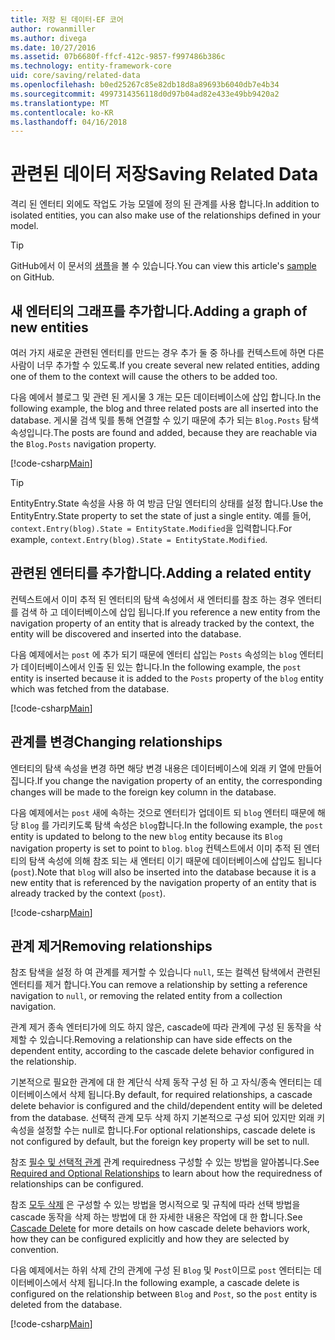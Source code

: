 ```yaml
---
title: 저장 된 데이터-EF 코어
author: rowanmiller
ms.author: divega
ms.date: 10/27/2016
ms.assetid: 07b6680f-ffcf-412c-9857-f997486b386c
ms.technology: entity-framework-core
uid: core/saving/related-data
ms.openlocfilehash: b0ed25267c85e82db18d8a89693b6040db7e4b34
ms.sourcegitcommit: 4997314356118d0d97b04ad82e433e49bb9420a2
ms.translationtype: MT
ms.contentlocale: ko-KR
ms.lasthandoff: 04/16/2018
---
```

# <a name="saving-related-data"></a><span data-ttu-id="ee57a-102">관련된 데이터 저장</span><span class="sxs-lookup"><span data-stu-id="ee57a-102">Saving Related Data</span></span>

<span data-ttu-id="ee57a-103">격리 된 엔터티 외에도 작업도 가능 모델에 정의 된 관계를 사용 합니다.</span><span class="sxs-lookup"><span data-stu-id="ee57a-103">In addition to isolated entities, you can also make use of the relationships defined in your model.</span></span>

> [!TIP]  
> <span data-ttu-id="ee57a-104">GitHub에서 이 문서의 [샘플](https://github.com/aspnet/EntityFramework.Docs/tree/master/samples/core/Saving/Saving/RelatedData/)을 볼 수 있습니다.</span><span class="sxs-lookup"><span data-stu-id="ee57a-104">You can view this article's [sample](https://github.com/aspnet/EntityFramework.Docs/tree/master/samples/core/Saving/Saving/RelatedData/) on GitHub.</span></span>

## <a name="adding-a-graph-of-new-entities"></a><span data-ttu-id="ee57a-105">새 엔터티의 그래프를 추가합니다.</span><span class="sxs-lookup"><span data-stu-id="ee57a-105">Adding a graph of new entities</span></span>

<span data-ttu-id="ee57a-106">여러 가지 새로운 관련된 엔터티를 만드는 경우 추가 둘 중 하나를 컨텍스트에 하면 다른 사람이 너무 추가할 수 있도록.</span><span class="sxs-lookup"><span data-stu-id="ee57a-106">If you create several new related entities, adding one of them to the context will cause the others to be added too.</span></span>

<span data-ttu-id="ee57a-107">다음 예에서 블로그 및 관련 된 게시물 3 개는 모든 데이터베이스에 삽입 합니다.</span><span class="sxs-lookup"><span data-stu-id="ee57a-107">In the following example, the blog and three related posts are all inserted into the database.</span></span> <span data-ttu-id="ee57a-108">게시물 검색 및를 통해 연결할 수 있기 때문에 추가 되는 `Blog.Posts` 탐색 속성입니다.</span><span class="sxs-lookup"><span data-stu-id="ee57a-108">The posts are found and added, because they are reachable via the `Blog.Posts` navigation property.</span></span>

[!code-csharp[Main](../../../samples/core/Saving/Saving/RelatedData/Sample.cs#AddingGraphOfEntities)]

> [!TIP]  
> <span data-ttu-id="ee57a-109">EntityEntry.State 속성을 사용 하 여 방금 단일 엔터티의 상태를 설정 합니다.</span><span class="sxs-lookup"><span data-stu-id="ee57a-109">Use the EntityEntry.State property to set the state of just a single entity.</span></span> <span data-ttu-id="ee57a-110">예를 들어, `context.Entry(blog).State = EntityState.Modified`을 입력합니다.</span><span class="sxs-lookup"><span data-stu-id="ee57a-110">For example, `context.Entry(blog).State = EntityState.Modified`.</span></span>

## <a name="adding-a-related-entity"></a><span data-ttu-id="ee57a-111">관련된 엔터티를 추가합니다.</span><span class="sxs-lookup"><span data-stu-id="ee57a-111">Adding a related entity</span></span>

<span data-ttu-id="ee57a-112">컨텍스트에서 이미 추적 된 엔터티의 탐색 속성에서 새 엔터티를 참조 하는 경우 엔터티를 검색 하 고 데이터베이스에 삽입 됩니다.</span><span class="sxs-lookup"><span data-stu-id="ee57a-112">If you reference a new entity from the navigation property of an entity that is already tracked by the context, the entity will be discovered and inserted into the database.</span></span>

<span data-ttu-id="ee57a-113">다음 예제에서는 `post` 에 추가 되기 때문에 엔터티 삽입는 `Posts` 속성의는 `blog` 엔터티가 데이터베이스에서 인출 된 있는 합니다.</span><span class="sxs-lookup"><span data-stu-id="ee57a-113">In the following example, the `post` entity is inserted because it is added to the `Posts` property of the `blog` entity which was fetched from the database.</span></span>

[!code-csharp[Main](../../../samples/core/Saving/Saving/RelatedData/Sample.cs#AddingRelatedEntity)]

## <a name="changing-relationships"></a><span data-ttu-id="ee57a-114">관계를 변경</span><span class="sxs-lookup"><span data-stu-id="ee57a-114">Changing relationships</span></span>

<span data-ttu-id="ee57a-115">엔터티의 탐색 속성을 변경 하면 해당 변경 내용은 데이터베이스에 외래 키 열에 만들어집니다.</span><span class="sxs-lookup"><span data-stu-id="ee57a-115">If you change the navigation property of an entity, the corresponding changes will be made to the foreign key column in the database.</span></span>

<span data-ttu-id="ee57a-116">다음 예제에서는 `post` 새에 속하는 것으로 엔터티가 업데이트 되 `blog` 엔터티 때문에 해당 `Blog` 를 가리키도록 탐색 속성은 `blog`합니다.</span><span class="sxs-lookup"><span data-stu-id="ee57a-116">In the following example, the `post` entity is updated to belong to the new `blog` entity because its `Blog` navigation property is set to point to `blog`.</span></span> <span data-ttu-id="ee57a-117">`blog` 컨텍스트에서 이미 추적 된 엔터티의 탐색 속성에 의해 참조 되는 새 엔터티 이기 때문에 데이터베이스에 삽입도 됩니다 (`post`).</span><span class="sxs-lookup"><span data-stu-id="ee57a-117">Note that `blog` will also be inserted into the database because it is a new entity that is referenced by the navigation property of an entity that is already tracked by the context (`post`).</span></span>

[!code-csharp[Main](../../../samples/core/Saving/Saving/RelatedData/Sample.cs#ChangingRelationships)]

## <a name="removing-relationships"></a><span data-ttu-id="ee57a-118">관계 제거</span><span class="sxs-lookup"><span data-stu-id="ee57a-118">Removing relationships</span></span>

<span data-ttu-id="ee57a-119">참조 탐색을 설정 하 여 관계를 제거할 수 있습니다 `null`, 또는 컬렉션 탐색에서 관련된 엔터티를 제거 합니다.</span><span class="sxs-lookup"><span data-stu-id="ee57a-119">You can remove a relationship by setting a reference navigation to `null`, or removing the related entity from a collection navigation.</span></span>

<span data-ttu-id="ee57a-120">관계 제거 종속 엔터티가에 의도 하지 않은, cascade에 따라 관계에 구성 된 동작을 삭제할 수 있습니다.</span><span class="sxs-lookup"><span data-stu-id="ee57a-120">Removing a relationship can have side effects on the dependent entity, according to the cascade delete behavior configured in the relationship.</span></span>

<span data-ttu-id="ee57a-121">기본적으로 필요한 관계에 대 한 계단식 삭제 동작 구성 된 하 고 자식/종속 엔터티는 데이터베이스에서 삭제 됩니다.</span><span class="sxs-lookup"><span data-stu-id="ee57a-121">By default, for required relationships, a cascade delete behavior is configured and the child/dependent entity will be deleted from the database.</span></span> <span data-ttu-id="ee57a-122">선택적 관계 모두 삭제 하지 기본적으로 구성 되어 있지만 외래 키 속성을 설정할 수는 null로 합니다.</span><span class="sxs-lookup"><span data-stu-id="ee57a-122">For optional relationships, cascade delete is not configured by default, but the foreign key property will be set to null.</span></span>

<span data-ttu-id="ee57a-123">참조 [필수 및 선택적 관계](../modeling/relationships.md#required-and-optional-relationships) 관계 requiredness 구성할 수 있는 방법을 알아봅니다.</span><span class="sxs-lookup"><span data-stu-id="ee57a-123">See [Required and Optional Relationships](../modeling/relationships.md#required-and-optional-relationships) to learn about how the requiredness of relationships can be configured.</span></span>

<span data-ttu-id="ee57a-124">참조 [모두 삭제](cascade-delete.md) 은 구성할 수 있는 방법을 명시적으로 및 규칙에 따라 선택 방법을 cascade 동작을 삭제 하는 방법에 대 한 자세한 내용은 작업에 대 한 합니다.</span><span class="sxs-lookup"><span data-stu-id="ee57a-124">See [Cascade Delete](cascade-delete.md) for more details on how cascade delete behaviors work, how they can be configured explicitly and  how they are selected by convention.</span></span>

<span data-ttu-id="ee57a-125">다음 예제에서는 하위 삭제 간의 관계에 구성 된 `Blog` 및 `Post`이므로 `post` 엔터티는 데이터베이스에서 삭제 됩니다.</span><span class="sxs-lookup"><span data-stu-id="ee57a-125">In the following example, a cascade delete is configured on the relationship between `Blog` and `Post`, so the `post` entity is deleted from the database.</span></span>

[!code-csharp[Main](../../../samples/core/Saving/Saving/RelatedData/Sample.cs#RemovingRelationships)]
